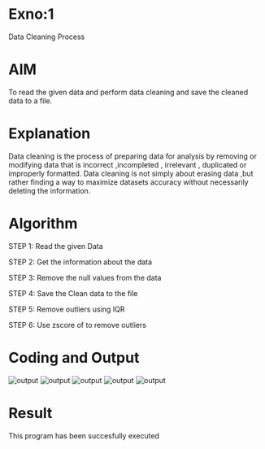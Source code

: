 # Exno:1
Data Cleaning Process

# AIM
To read the given data and perform data cleaning and save the cleaned data to a file.

# Explanation
Data cleaning is the process of preparing data for analysis by removing or modifying data that is incorrect ,incompleted , irrelevant , duplicated or improperly formatted. Data cleaning is not simply about erasing data ,but rather finding a way to maximize datasets accuracy without necessarily deleting the information.

# Algorithm
STEP 1: Read the given Data

STEP 2: Get the information about the data

STEP 3: Remove the null values from the data

STEP 4: Save the Clean data to the file

STEP 5: Remove outliers using IQR

STEP 6: Use zscore of to remove outliers

# Coding and Output
![output](https://github.com/Rsriram13/exno1/assets/145742823/f3300d6b-a60a-46a0-9f7d-f8c02e6348f0)
![output](https://github.com/Rsriram13/exno1/assets/145742823/74bd1cfb-445e-451a-8850-8eb4b4b3bb29)
![output](https://github.com/Rsriram13/exno1/assets/145742823/23a66b8a-9386-4e30-b5d7-af0c3463ec34)
![output](https://github.com/Rsriram13/exno1/assets/145742823/dfe75a98-245c-4e4e-ba5a-cee5755c7138)
![output](https://github.com/Rsriram13/exno1/assets/145742823/1a386b1f-ad47-4a9b-92f4-bda4fe98c974)

# Result
This program has been succesfully executed
